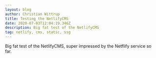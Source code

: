 ```yaml
---
layout: blog
author: Christian Wittrup
title: Testing the NetlifyCMS
date: 2020-07-03T12:04:19.346Z
description: Big fat test of the NetlifyCMS
tag: netlify, cms, static, ssg
---
```

Big fat test of the NetlifyCMS, super impressed by the Netflify service so far.